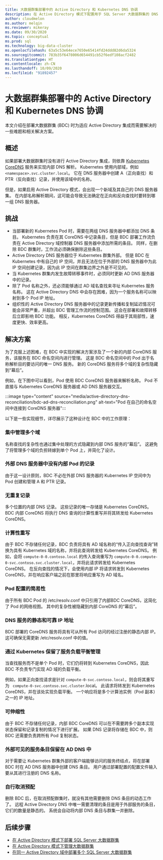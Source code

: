 ```yaml
---
title: 大数据群集部署中的 Active Directory 和 Kubernetes DNS 协调
description: 在 Active Directory 模式下配置用于 SQL Server 大数据群集的 DNS 协调
author: cloudmelon
ms.author: melqin
ms.reviewer: mikeray
ms.date: 09/30/2020
ms.topic: conceptual
ms.prod: sql
ms.technology: big-data-cluster
ms.openlocfilehash: 63a5c53e64ece7650e65414fd24ddd82d6da5324
ms.sourcegitcommit: 783b35f6478006d654491cb52f6edf108acf2482
ms.translationtype: HT
ms.contentlocale: zh-CN
ms.lasthandoff: 10/09/2020
ms.locfileid: "91892457"
---
```

# <a name="active-directory-and-kubernetes-dns-reconciliation-in-big-data-clusters-deployments"></a>大数据群集部署中的 Active Directory 和 Kubernetes DNS 协调

本文介绍在部署大数据群集 (BDC) 时为适应 Active Directory 集成而需要解决的一些难题和相关解决方案。

## <a name="overview"></a>概述

如果部署大数据群集时没有进行 Active Directory 集成，则依靠 [Kubernetes CoreDNS](https://kubernetes.io/docs/tasks/administer-cluster/coredns/) 服务来实现内部 DNS 解析。 Kubernetes 使用内部域，例如 `<namespace>.svc.cluster.local`。 它在 DNS 服务器中创建 A（正向查找）和 PTR（反向查找）记录，并使用该域中的名称。

但是，如果启用 Active Directory 模式，会出现一个新域及其自己的 DNS 服务器集。 在内部名称解析期间，这可能会导致无法确定在正向和反向查找时要转到哪一组 DNS 服务器。

## <a name="challenges"></a>挑战

* 当部署新的 Kubernetes Pod 时，需要在两组 DNS 服务器中都添加 DNS 条目。 Kubernetes 负责在其 CoreDNS 中记录条目，但是 BDC 部署工作流负责在 Active Directory 域控制器 DNS 服务器中添加所需的条目。 同样，在删除 BDC 群集时，工作流必须确保删除这些条目。
* Active Directory DNS 服务器位于 Kubernetes 群集外部。 但是 BDC 在 Kubernetes 中有自己的 IP 空间，并且无法在位于外部的 DNS 服务器中为此 IP 空间创建记录，因为此 IP 空间在群集边界之外是不可见的。
* 当 Kubernetes 群集内发生故障转移事件时，必须同时更新 AD DNS 服务器中的记录。
* 除了 Pod 名称之外，还必须能够通过 AD 域名查找来寻址 Kubernetes 服务名称。 这在 Active Directory DNS 中会存在困难，因为一个服务名称可以映射到多个 Pod IP 地址。
* 组织性的 Active Directory DNS 服务器中的记录更新传播和复制延迟情况可能会非常严重，并超出 BDC 管理工作流的控制范围。 这会在部署和故障转移后立即影响 BDC 功能。 相反，Kubernetes CoreDNS 得益于其局部性，速度更快、效率更高。

## <a name="solution"></a>解决方案

为了克服上述困难，在 BDC 中实现的解决方案涉及了一个新的内部 CoreDNS 服务，该服务在 BDC 命名空间内进行管理。 这是 BDC 命名空间中的 Pod 出于名称解析目的要访问的唯一 DNS 服务。 新的 CoreDNS 服务将多个域的复杂性隐藏到“幕后”。

例如，在下图中可以看到，Pod 使用 BDC CoreDNS 服务器来解析名称。 Pod 不直接与 Kubernetes CoreDNS 服务器或 AD DNS 服务器交互。 

:::image type="content" source="media/active-directory-dns-reconciliation/bdc-ad-dns-reconciliation.png" alt-text="Pod 在自己的命名空间中连接到 CoreDNS 服务器":::

以下是一些实现细节，详尽展示了这种设计在 BDC 中的工作原理：

### <a name="centralized-management-of-multiple-domains"></a>集中管理多个域

名称查找的复杂性也通过集中处理的方式隐藏到内部 DNS 服务的“幕后”。 这避免了将管理多个域的负担转嫁到单个 Pod 上，并简化了设计。

### <a name="no-records-for-internal-pods-in-external-dns-servers"></a>外部 DNS 服务器中没有内部 Pod 的记录

由于这一设计原则，BDC 不必在外部 DNS 服务器的 Kubernetes IP 空间中为 Pod 创建和管理 A 和 PTR 记录。

### <a name="no-duplication-of-records"></a>无重复记录

多个位置的内部 DNS 记录。 这些记录的唯一存储是 Kubernetes CoreDNS。 BDC 内部 CoreDNS 将执行 DNS 查询的计算性重写并将其转发给 Kubernetes CoreDNS。

### <a name="computational-rewriting"></a>计算性重写

由于 BDC 不存储任何记录，BDC 负责将具有 AD 域名称的“传入正向查找查询”转换为具有 Kubernetes 域的名称，并将此查询转发给 Kubernetes CoreDNS。
例如，会将 `compute-0-0.contoso.local` 的传入查询重写为 `compute-0-0.compute-0-svc.contoso.svc.cluster.local`，并将此请求转发给 Kubernetes CoreDNS。
在反向查找的情况下，会使用内部 IP 将请求转发到 Kubernetes CoreDNS，并在响应客户端之前在那里将响应重写为 AD 域名。

### <a name="simplicity-in-pod-configurations"></a>Pod 配置的简易性

由于所有 BDC Pod 的 /etc/resolv.conf 中只引用了内部BDC CoreDNS，这简化了 Pod 的网络视图。 其中的复杂性被隐藏到内部 CoreDNS 的“幕后”。

### <a name="static-and-reliable-ip-address-for-dns-service"></a>DNS 服务的静态和可靠 IP 地址

BDC 部署的 CoreDNS 服务将具有可从所有 Pod 访问的经过注册的静态内部 IP。 这可确保无需更新 /etc/resolv.conf 中的值。

### <a name="service-load-balance-management-is-retained-by-kubernetes"></a>通过 Kubernetes 保留了服务负载平衡管理

当查找服务而不是单个 Pod 时，它们仍将转到 Kubernetes CoreDNS，因此 BDC 不负责专门实现 AD 域的负载平衡。

例如，如果正向查找请求是针对 `compute-0-svc.contoso.local`，则会将其重写为 ` compute-0-svc.contoso.svc.cluster`.local。 此请求将转发到 Kubernetes CoreDNS，并在该处实现负载平衡。 一个响应将是多个计算池实例（Pod 副本）之一的 IP 地址。

### <a name="scalability"></a>可伸缩性

由于 BDC 不存储任何记录，内部 BDC CoreDNS 可以在不需要跨多个副本实现状态保留和记录复制的情况下进行扩展。 如果 DNS 记录将存储在 BDC 中，则 BDC 还需要负责跨所有 Pod 复制状态。

### <a name="externally-visible-service-entries-stay-in-ad-dns"></a>外部可见的服务条目保留在 AD DNS 中

对于需要让 Kubernetes 群集外部的客户端能够访问的服务终结点，将在部署 BDC 时在 AD DNS 服务器中创建 DNS 条目。 用户通过部署配置的配置文件输入要从其进行注册的 DNS 名称。

### <a name="self-deprovisioning"></a>自行取消预配

删除 BDC 后，在取消预配群集时，就没有其他需要删除 DNS 条目的动态工作了。 远程 Active Directory DNS 中唯一需要清理的条目是用于外部服务的条目，它们的数量是静态的。 系统会自动将内部 DNS 条目与群集一并删除。

## <a name="next-steps"></a>后续步骤

- [在 Active Directory 模式下部署 SQL Server 大数据群集](active-directory-deploy.md)
- [在 Active Directory 模式下管理大数据群集](active-directory-objects.md)
- [在同一 Active Directory 域中部署多个 SQL Server 大数据群集](active-directory-deployment-background.md)
